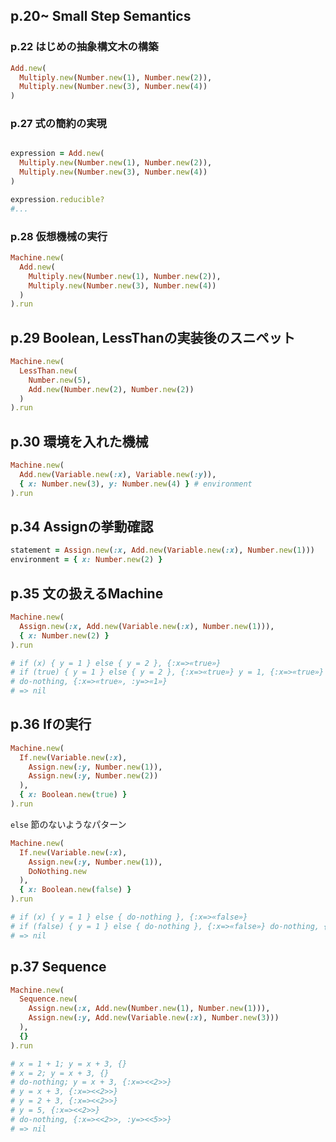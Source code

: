 ## p.20~ Small Step Semantics

### p.22 はじめの抽象構文木の構築

```Ruby
Add.new(
  Multiply.new(Number.new(1), Number.new(2)),
  Multiply.new(Number.new(3), Number.new(4))
)
```

### p.27 式の簡約の実現

```Ruby

expression = Add.new(
  Multiply.new(Number.new(1), Number.new(2)),
  Multiply.new(Number.new(3), Number.new(4))
)

expression.reducible?
#...

```


### p.28 仮想機械の実行

```Ruby
Machine.new(
  Add.new(
    Multiply.new(Number.new(1), Number.new(2)),
    Multiply.new(Number.new(3), Number.new(4))
  )
).run
```


## p.29 Boolean, LessThanの実装後のスニペット

```Ruby
Machine.new(
  LessThan.new(
    Number.new(5),
    Add.new(Number.new(2), Number.new(2))
  )
).run
```

## p.30 環境を入れた機械

```Ruby
Machine.new(
  Add.new(Variable.new(:x), Variable.new(:y)),
  { x: Number.new(3), y: Number.new(4) } # environment
).run
```

## p.34 Assignの挙動確認

```Ruby
statement = Assign.new(:x, Add.new(Variable.new(:x), Number.new(1)))
environment = { x: Number.new(2) }
```

## p.35 文の扱えるMachine
```Ruby
Machine.new(
  Assign.new(:x, Add.new(Variable.new(:x), Number.new(1))),
  { x: Number.new(2) }
).run

# if (x) { y = 1 } else { y = 2 }, {:x=>«true»}
# if (true) { y = 1 } else { y = 2 }, {:x=>«true»} y = 1, {:x=>«true»}
# do-nothing, {:x=>«true», :y=>«1»}
# => nil
```

## p.36 Ifの実行
```Ruby
Machine.new(
  If.new(Variable.new(:x),
    Assign.new(:y, Number.new(1)),
    Assign.new(:y, Number.new(2))
  ),
  { x: Boolean.new(true) }
).run
```

`else` 節のないようなパターン

```Ruby
Machine.new(
  If.new(Variable.new(:x),
    Assign.new(:y, Number.new(1)),
    DoNothing.new
  ),
  { x: Boolean.new(false) }
).run

# if (x) { y = 1 } else { do-nothing }, {:x=>«false»}
# if (false) { y = 1 } else { do-nothing }, {:x=>«false»} do-nothing, {:x=>«false»}
# => nil
```

## p.37 Sequence
```Ruby
Machine.new(
  Sequence.new(
    Assign.new(:x, Add.new(Number.new(1), Number.new(1))),
    Assign.new(:y, Add.new(Variable.new(:x), Number.new(3)))
  ),
  {}
).run

# x = 1 + 1; y = x + 3, {}
# x = 2; y = x + 3, {}
# do-nothing; y = x + 3, {:x=><<2>>}
# y = x + 3, {:x=><<2>>}
# y = 2 + 3, {:x=><<2>>}
# y = 5, {:x=><<2>>}
# do-nothing, {:x=><<2>>, :y=><<5>>}
# => nil
```
